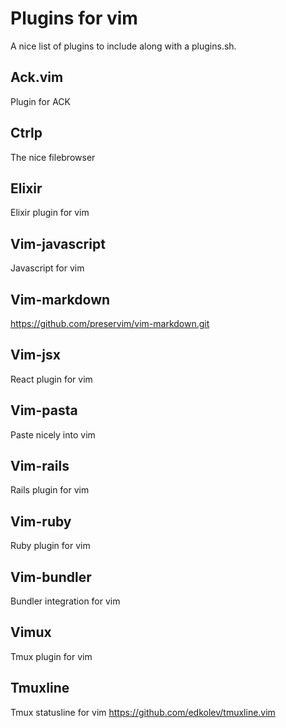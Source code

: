 # Plugins for vim

A nice list of plugins to include along with a plugins.sh.

## Ack.vim
Plugin for ACK

## Ctrlp

The nice filebrowser

## Elixir

Elixir plugin for vim

## Vim-javascript

Javascript for vim

## Vim-markdown

https://github.com/preservim/vim-markdown.git

## Vim-jsx

React plugin for vim

## Vim-pasta

Paste nicely into vim

## Vim-rails

Rails plugin for vim

## Vim-ruby

Ruby plugin for vim

## Vim-bundler

Bundler integration for vim

## Vimux

Tmux plugin for vim

## Tmuxline

Tmux statusline for vim
https://github.com/edkolev/tmuxline.vim
